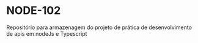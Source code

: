 # NODE-102
Repositório para armazenagem do projeto de prática de desenvolvimento de apis em nodeJs e Typescript
